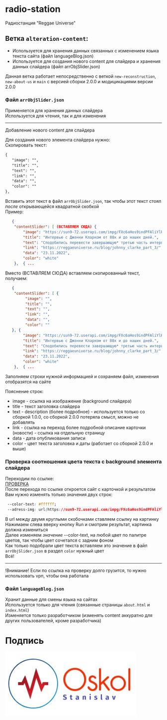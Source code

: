 # radio-station
Радиостанция "Reggae Universe"

## Ветка `alteration-content`:
* Используется для хранения данных связанных с изменением языка текста сайта (файл languageBlog.json)
* Используется для создания нового content для слайдера и хранения данных слайдера (файл arrObjSlider.json)

Данная ветка работает непосредственно с веткой `new-reconstruction`, `new-about-us` и `main` с версией сборки 2.0.0 и модицикациями версии 2.0.0

### Файл `arrObjSlider.json`
Применяется для хранения данных слайдера\
Используется для чтения, так и для изменения
<hr>
Добавление нового content для слайдера


Для создания нового элемента слайдера нужно:\
Скопировать текст:
``` txt
{
   "image": "",
   "title": "",
   "text": "",
   "link": "",
   "data": "",
   "color": ""
},
```
Вставить этот текст в файл `arrObjSlider.json`, так чтобы этот текст стоял <i>после</i> открывающейся квадратной скобкой\
Пример:
``` json
   {
    "contentSlider": [ (ВСТАВЛЯЕМ СЮДА) {
        "image": "https://sun9-72.userapi.com/impg/FXc6aHos9indPFAliYlRuUedacwVUhNNWRSapA/ufwAFAYG6KQ.jpg?size=800x500&quality=95&sign=c4370414ca9861e743a44124c6774316&type=album",
        "title": "Интервью с Джонни Кларком от 80х и до наших дней.",
        "text": "Сподобились перевести завершающую* третью часть интервью.",
        "link": "https://reggaeuniverse.ru/blog/johnny_clarke_part_3/",
        "data": "23.11.2022",
        "color": "white"
    },  { ...
```
Вместо (ВСТАВЛЯЕМ СЮДА) вставляем скопированный текст, получаем:
``` json
   {
    "contentSlider": [ {
         "image": "",
         "title": "",
         "text": "",
         "link": "",
         "data": "",
         "color": ""
   }, {
        "image": "https://sun9-72.userapi.com/impg/FXc6aHos9indPFAliYlRuUedacwVUhNNWRSapA/ufwAFAYG6KQ.jpg?size=800x500&quality=95&sign=c4370414ca9861e743a44124c6774316&type=album",
        "title": "Интервью с Джонни Кларком от 80х и до наших дней.",
        "text": "Сподобились перевести завершающую* третью часть интервью.",
        "link": "https://reggaeuniverse.ru/blog/johnny_clarke_part_3/",
        "data": "23.11.2022",
        "color": "white"
    },  { ...
```
Заполняем строки нужной информацией и сохраняем файл, изменения отобразятся на сайте

Пояснение строк:
* image - ссылка на изображение (background слайдера)
* title - текст заголовка слайдера
* text - description (более подробное) - используется только со сборкой 1.0.0, со сборкой 2.0.0 потеряла смысл, можно не добавлять
* link - ссылка на переход более подробной описание карточки (новости) - ссылка на отдельную страницу
* data - дата опубликования записи
* color - цвет текста заголовка и даты (работает со сборкой 2.0.0 и выше)

### Проверка соотношения цвета текста с background элемента слайдера
Переходим по ссылке:\
<a href="https://jsfiddle.net/Stanislav_Osk/rt3j6508/31/" target="_blank">ПРОВЕРКА</a>\
После перехода по ссылке откроется сайт с карточкой и результатом\
Вам нужно изменять только значения двух строк:
``` css
 --color-text: #ffffff;
 --adress-img: url(https://sun9-72.userapi.com/impg/FXc6aHos9indPFAliYlRuUedacwVUhNNWRSapA/ufwAFAYG6KQ.jpg?size=800x500&quality=95&sign=c4370414ca9861e743a44124c6774316&type=album);
```
В url между двумя круглыми скобочками ставляем ссылку на картинку\
Нажимаем слева вверху кнопку Run и смотрим результат, картинка должна измениться\
Далее изменяем <i>значение</i> --color-text, на любой цвет по палитре цветов, так чтобы цвет сочетался с задним фоном\
Как только подобрали цвет текста вставляем это значение в файл `arrObjSlider.json` в раздел `color` нужный цвет\
Всё!
<hr>
!Внимание! Если по ссылка на проверку долго грузится, то нужно использовать vpn, чтобы она работала

### Файл `languageBlog.json`
Хранит данные для смены языка на сайтах\
Используется только для чтения (связанные страницы `about.html` и `index.html`)\
Изменяется только разработчиком (изменять content аккуратно для других пользователей, кроме разработчика)

# Подпись
<img src="https://github.com/StasBeep/StasBeep/blob/main/Stanislav%20Oskol.jpg" alt="logo" width="421" height="206">
